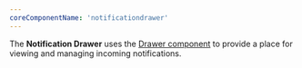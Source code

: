 ```yaml
---
coreComponentName: 'notificationdrawer'
---
```

The **Notification Drawer** uses the [Drawer component](/documentation/core/components/drawer) to provide a place for viewing and managing incoming notifications.
